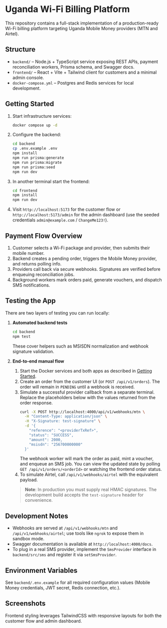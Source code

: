 # Uganda Wi-Fi Billing Platform

This repository contains a full-stack implementation of a production-ready Wi-Fi billing platform targeting Uganda Mobile Money providers (MTN and Airtel).

## Structure

- `backend/` – Node.js + TypeScript service exposing REST APIs, payment reconciliation workers, Prisma schema, and Swagger docs.
- `frontend/` – React + Vite + Tailwind client for customers and a minimal admin console.
- `docker-compose.yml` – Postgres and Redis services for local development.

## Getting Started

1. Start infrastructure services:
   ```bash
   docker compose up -d
   ```
2. Configure the backend:
   ```bash
   cd backend
   cp .env.example .env
   npm install
   npm run prisma:generate
   npm run prisma:migrate
   npm run prisma:seed
   npm run dev
   ```
3. In another terminal start the frontend:
   ```bash
   cd frontend
   npm install
   npm run dev
   ```
4. Visit `http://localhost:5173` for the customer flow or `http://localhost:5173/admin` for the admin dashboard (use the seeded credentials `admin@example.com` / `ChangeMe123!`).

## Payment Flow Overview

1. Customer selects a Wi-Fi package and provider, then submits their mobile number.
2. Backend creates a pending order, triggers the Mobile Money provider, and returns polling info.
3. Providers call back via secure webhooks. Signatures are verified before enqueuing reconciliation jobs.
4. Background workers mark orders paid, generate vouchers, and dispatch SMS notifications.

## Testing the App

There are two layers of testing you can run locally:

1. **Automated backend tests**
   ```bash
   cd backend
   npm test
   ```
   These cover helpers such as MSISDN normalization and webhook signature validation.

2. **End-to-end manual flow**
   1. Start the Docker services and both apps as described in [Getting Started](#getting-started).
   2. Create an order from the customer UI (or `POST /api/v1/orders`). The order will remain in `PENDING` until a webhook is received.
   3. Simulate a successful provider callback from a separate terminal. Replace the placeholders below with the values returned from the order response.
      ```bash
      curl -X POST http://localhost:4000/api/v1/webhooks/mtn \
        -H "Content-Type: application/json" \
        -H "X-Signature: test-signature" \
        -d '{
          "reference": "<providerTxRef>",
          "status": "SUCCESS",
          "amount": 2000,
          "msisdn": "256700000000"
        }'
      ```
      The webhook worker will mark the order as paid, mint a voucher, and enqueue an SMS job. You can view the updated state by polling `GET /api/v1/orders/<orderId>` or watching the frontend order status.
   4. To simulate Airtel, call `/api/v1/webhooks/airtel` with the equivalent payload.

   > **Note**: In production you must supply real HMAC signatures. The development build accepts the `test-signature` header for convenience.

## Development Notes

- Webhooks are served at `/api/v1/webhooks/mtn` and `/api/v1/webhooks/airtel`; use tools like `ngrok` to expose them in sandbox mode.
- Swagger documentation is available at `http://localhost:4000/docs`.
- To plug in a real SMS provider, implement the `SmsProvider` interface in `backend/src/sms` and register it via `setSmsProvider`.

## Environment Variables

See `backend/.env.example` for all required configuration values (Mobile Money credentials, JWT secret, Redis connection, etc.).

## Screenshots

Frontend styling leverages TailwindCSS with responsive layouts for both the customer flow and admin dashboard.
